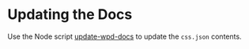 # Updating the Docs
Use the Node script [update-wpd-docs](https://github.com/MarcelGerber/update-wpd-docs) to update the `css.json` contents.

